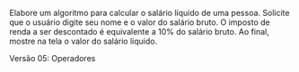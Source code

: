 Elabore um algoritmo para calcular o salário líquido de uma pessoa.
Solicite que o usuário digite seu nome e o valor do salário bruto. 
O imposto de renda a ser descontado é equivalente a 10% do salário bruto.
Ao final, mostre na tela o valor do salário líquido.

Versão 05: Operadores
